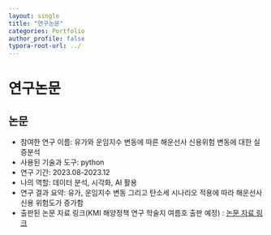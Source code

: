 ```yaml
---
layout: single
title: "연구논문"
categories: Portfolio
author_profile: false
typora-root-url: ../
---
```


# 연구논문



## 논문

* 참여한 연구 이름: 유가와 운임지수 변동에 따른 해운선사 신용위험 변동에 대한 실증분석
* 사용된 기술과 도구: python
* 연구 기간: 2023.08-2023.12
* 나의 역할: 데이터 분석, 시각화, AI 활용 
* 연구 결과 요약: 유가, 운임지수 변동 그리고 탄소세 시나리오 적용에 따라 해운선사 신용 위험도가 증가함
* 출판된 논문 자료 링크(KMI 해양정책 연구 학술지 여름호 출판 예정) : <a href="https://www.dropbox.com/scl/fi/n5p1kei3vsfd8zhlo2x4d/.pdf?rlkey=ut8i15n9v5mb5okocl95mkuuz&dl=0" target="_blank">논문 자료 링크</a>

